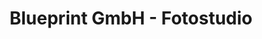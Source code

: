 ---
title: "Blueprint GmbH - Fotostudio"
url: /quakenbrueck/blueprint-gmbh-fotostudio/
shop: Foto
---